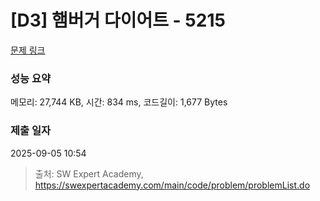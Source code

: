 # [D3] 햄버거 다이어트 - 5215 

[문제 링크](https://swexpertacademy.com/main/code/problem/problemDetail.do?contestProbId=AWT-lPB6dHUDFAVT) 

### 성능 요약

메모리: 27,744 KB, 시간: 834 ms, 코드길이: 1,677 Bytes

### 제출 일자

2025-09-05 10:54



> 출처: SW Expert Academy, https://swexpertacademy.com/main/code/problem/problemList.do